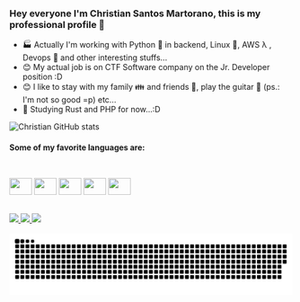### Hey everyone I'm Christian Santos Martorano, this is my professional profile 🎸

- 🏭 Actually I'm working with Python 🐍 in backend, Linux 🐧, AWS λ , Devops 🔨 and other interesting stuffs...
- 😊 My actual job is on CTF Software company on the Jr. Developer position :D
- 😊 I like to stay with my family 👪 and friends 🤝, play the guitar 🎸 (ps.: I'm not so good =p) etc...
- 📒 Studying Rust and PHP for now...:D

![Christian GitHub stats](https://github-readme-stats.vercel.app/api?username=christiancotefacil&show_icons=true&theme=tokyonight&count_private=true&include_all_commits=true)

#### Some of my favorite languages are:

##
<div style="display: inline_block"><br>
  <img height="30" width="40" src="https://cdn.jsdelivr.net/gh/devicons/devicon/icons/ruby/ruby-original.svg" />
  <img height="30" width="40" src="https://cdn.jsdelivr.net/gh/devicons/devicon/icons/python/python-original.svg" />
  <img height="30" width="40" src="https://cdn.jsdelivr.net/gh/devicons/devicon/icons/bash/bash-original.svg" /> 
  <img height="30" width="40" src="https://cdn.jsdelivr.net/gh/devicons/devicon/icons/rust/rust-plain.svg" />  
  <img height="30" width="40" src="https://cdn.jsdelivr.net/gh/devicons/devicon/icons/php/php-original.svg" />
</div>

##

<div>
<a href="mailto:christiansmartorano@gmail.com"><img src="https://img.shields.io/badge/Gmail-D14836?style=for-the-badge&logo=gmail&logoColor=white" />
<a href="https://www.linkedin.com/in/christian-martorano-307860116"><img src="https://img.shields.io/badge/LinkedIn-0077B5?style=for-the-badge&logo=linkedin&logoColor=white" />
<a href="https://wa.me/5514991991105"><img src="https://img.shields.io/badge/WhatsApp-25D366?style=for-the-badge&logo=whatsapp&logoColor=white" />
</div>

<div style="display: inline_block"><br>
 <img align="center" src="https://github.com/christiancotefacil/christiancotefacil/blob/output/github-contribution-grid-snake-dark.svg?palette=github-dark" />
</div>
